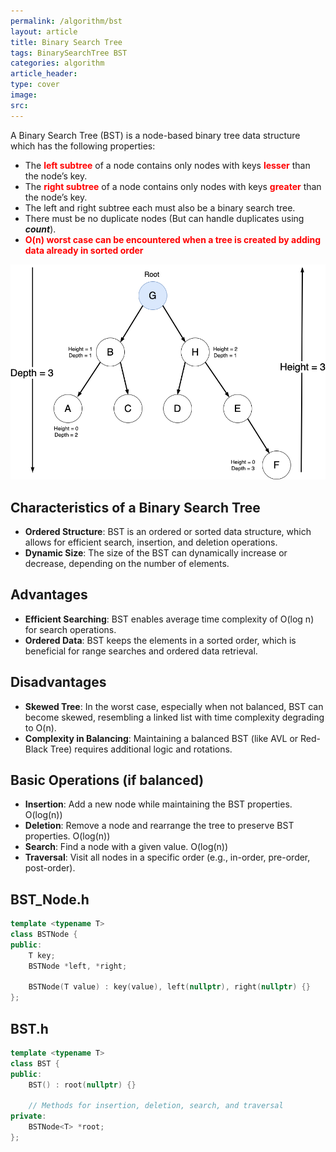 ```yaml
---
permalink: /algorithm/bst
layout: article
title: Binary Search Tree
tags: BinarySearchTree BST
categories: algorithm
article_header:
type: cover
image:
src:
---
```


A Binary Search Tree (BST) is a node-based binary tree data structure which has the following properties:

- The <span style="color:red">**left subtree**</span> of a node contains only nodes with keys <span style="color:red">**lesser**</span> than the node’s key.
- The <span style="color:red">**right subtree**</span> of a node contains only nodes with keys <span style="color:red">**greater**</span> than the node’s key.
- The left and right subtree each must also be a binary search tree.
- There must be no duplicate nodes (But can handle duplicates using ***count***).
- <span style="color:red">**O(n) worst case can be encountered when a tree is created by adding data already in sorted order**</span><br>

![BST](/assets/images/algorithm/bst.png)

## Characteristics of a Binary Search Tree

- **Ordered Structure**: BST is an ordered or sorted data structure, which allows for efficient search, insertion, and deletion operations.
- **Dynamic Size**: The size of the BST can dynamically increase or decrease, depending on the number of elements.


## Advantages

- **Efficient Searching**: BST enables average time complexity of O(log n) for search operations.
- **Ordered Data**: BST keeps the elements in a sorted order, which is beneficial for range searches and ordered data retrieval.


## Disadvantages

- **Skewed Tree**: In the worst case, especially when not balanced, BST can become skewed, resembling a linked list with time complexity degrading to O(n).
- **Complexity in Balancing**: Maintaining a balanced BST (like AVL or Red-Black Tree) requires additional logic and rotations.


## Basic Operations (if balanced)

- **Insertion**: Add a new node while maintaining the BST properties. O(log(n))
- **Deletion**: Remove a node and rearrange the tree to preserve BST properties. O(log(n))
- **Search**: Find a node with a given value. O(log(n))
- **Traversal**: Visit all nodes in a specific order (e.g., in-order, pre-order, post-order).


## BST_Node.h
```c++
template <typename T>
class BSTNode {
public:
    T key;
    BSTNode *left, *right;

    BSTNode(T value) : key(value), left(nullptr), right(nullptr) {}
};
```


## BST.h
```c++
template <typename T>
class BST {
public:
    BST() : root(nullptr) {}

    // Methods for insertion, deletion, search, and traversal
private:
    BSTNode<T> *root;
};
```